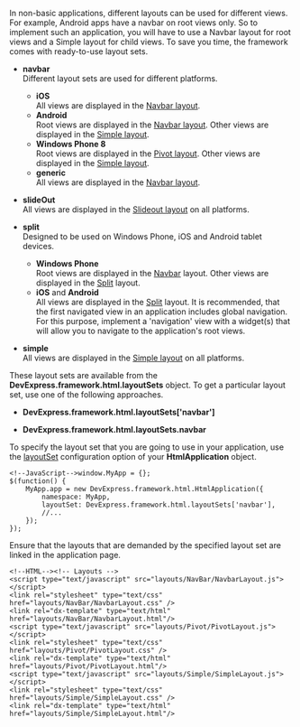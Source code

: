 In non-basic applications, different layouts can be used for different views. For example, Android apps have a navbar on root views only. So to implement such an application, you will have to use a Navbar layout for root views and a Simple layout for child views. To save you time, the framework comes with ready-to-use layout sets. 

- **navbar**  
	Different layout sets are used for different platforms.
	- **iOS**  
		All views are displayed in the [Navbar layout](/Documentation/Guide/SPA_Framework/Built-in_Layouts/#iOSNavbarLayout).
	- **Android**  
		Root views are displayed in the [Navbar layout](/Documentation/Guide/SPA_Framework/Built-in_Layouts/#AndroidNavbarLayout). Other views are displayed in the [Simple layout](/Documentation/Guide/SPA_Framework/Built-in_Layouts/#AndroidSimpleLayout).
	- **Windows Phone 8**  
		Root views are displayed in the [Pivot layout](/concepts/40%20SPA%20Framework/13%20Built-in%20Layouts/13%20Pivot%20Layout.md '/Documentation/Guide/SPA_Framework/Built-in_Layouts/#Pivot_Layout'). Other views are displayed in the [Simple layout](/Documentation/Guide/SPA_Framework/Built-in_Layouts/#WinPhone8SimpleLayout).
	- **generic**  
		All views are displayed in the [Navbar layout](/Documentation/Guide/SPA_Framework/Built-in_Layouts/#GenericNavbarLayout).

- **slideOut**  
	All views are displayed in the [Slideout layout](/concepts/40%20SPA%20Framework/13%20Built-in%20Layouts/2%20SlideOut%20Layout.md '/Documentation/Guide/SPA_Framework/Built-in_Layouts/#SlideOut_Layout') on all platforms.

- **split**  
	Designed to be used on Windows Phone, iOS and Android tablet devices.
	- **Windows Phone**  
		Root views are displayed in the [Navbar](/Documentation/Guide/SPA_Framework/Built-in_Layouts/#Win8NavbarLayout) layout. Other views are displayed in the [Split](/concepts/40%20SPA%20Framework/13%20Built-in%20Layouts/3%20Split%20Layout.md '/Documentation/Guide/SPA_Framework/Built-in_Layouts/#Split_Layout') layout.
	- **iOS** and **Android**  
		All views are displayed in the [Split](/concepts/40%20SPA%20Framework/13%20Built-in%20Layouts/3%20Split%20Layout.md '/Documentation/Guide/SPA_Framework/Built-in_Layouts/#Split_Layout') layout. It is recommended, that the first navigated view in an application includes global navigation. For this purpose, implement a 'navigation' view with a widget(s) that will allow you to navigate to the application's root views.

- **simple**  
	All views are displayed in the [Simple layout](/concepts/40%20SPA%20Framework/13%20Built-in%20Layouts/4%20Simple%20Layout.md '/Documentation/Guide/SPA_Framework/Built-in_Layouts/#Simple_Layout') on all platforms.

These layout sets are available from the **DevExpress.framework.html.layoutSets** object. To get a particular layout set, use one of the following approaches.

- **DevExpress.framework.html.layoutSets['navbar']**

- **DevExpress.framework.html.layoutSets.navbar**

To specify the layout set that you are going to use in your application, use the [layoutSet](/api-reference/40%20SPA%20Framework/HtmlApplication/1%20Configuration/layoutSet.md '/Documentation/ApiReference/SPA_Framework/HtmlApplication/Configuration/#layoutSet') configuration option of your **HtmlApplication** object. 

    <!--JavaScript-->window.MyApp = {};
	$(function() {
		MyApp.app = new DevExpress.framework.html.HtmlApplication({
			namespace: MyApp,
			layoutSet: DevExpress.framework.html.layoutSets['navbar'],
			//...
		});
	});

Ensure that the layouts that are demanded by the specified layout set are linked in the application page. 

    <!--HTML--><!-- Layouts -->
    <script type="text/javascript" src="layouts/NavBar/NavbarLayout.js"></script>
    <link rel="stylesheet" type="text/css" href="layouts/NavBar/NavbarLayout.css" />
    <link rel="dx-template" type="text/html" href="layouts/NavBar/NavbarLayout.html"/>
    <script type="text/javascript" src="layouts/Pivot/PivotLayout.js"></script>
    <link rel="stylesheet" type="text/css" href="layouts/Pivot/PivotLayout.css" />
    <link rel="dx-template" type="text/html" href="layouts/Pivot/PivotLayout.html"/>
    <script type="text/javascript" src="layouts/Simple/SimpleLayout.js"></script>
    <link rel="stylesheet" type="text/css" href="layouts/Simple/SimpleLayout.css" />
    <link rel="dx-template" type="text/html" href="layouts/Simple/SimpleLayout.html"/>
